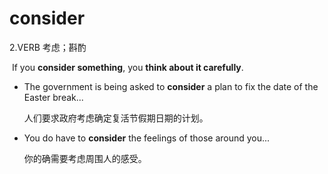 # consider

2.VERB 考虑；斟酌

​	If you **consider something**, you **think about it carefully**.

- The government is being asked to **consider** a plan to fix the date of the Easter break...

  人们要求政府考虑确定复活节假期日期的计划。

- You do have to **consider** the feelings of those around you...

  你的确需要考虑周围人的感受。